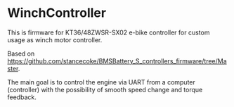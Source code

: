 # WinchController
This is firmware for KT36/48ZWSR-SX02 e-bike controller for custom usage as winch motor controller.

Based on https://github.com/stancecoke/BMSBattery_S_controllers_firmware/tree/Master. 

The main goal is to control the engine via UART from a computer (controller) with the possibility of smooth speed change and torque feedback.
